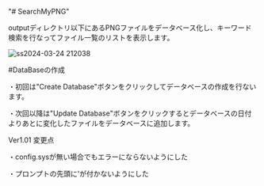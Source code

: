 "# SearchMyPNG" 

outputディレクトリ以下にあるPNGファイルをデータベース化し、キーワード検索を行なってファイル一覧のリストを表示します。

![ss2024-03-24 212038](https://github.com/hina-choco/SearchMyPNG/assets/162294996/799503ad-3175-4a62-aff2-5b6ad7e4f06b)

#DataBaseの作成

・初回は"Create Database"ボタンをクリックしてデータベースの作成を行ないます。

・次回以降は"Update Database"ボタンをクリックするとデータベースの日付よりあとに変化したファイルをデータベースに追加します。

Ver1.01 変更点

・config.sysが無い場合でもエラーにならないようにした

・プロンプトの先頭に'が付かないようにした


